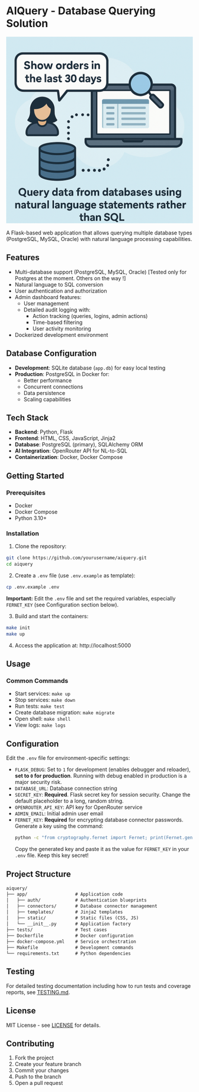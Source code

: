 # AIQuery - Database Querying Solution

![AIQuery Logo](app/static/img/icon.png)

A Flask-based web application that allows querying multiple database types (PostgreSQL, MySQL, Oracle) with natural language processing capabilities.

## Features

- Multi-database support (PostgreSQL, MySQL, Oracle) [Tested only for Postgres at the moment. Others on the way !]
- Natural language to SQL conversion
- User authentication and authorization
- Admin dashboard features:
  * User management
  * Detailed audit logging with:
    - Action tracking (queries, logins, admin actions)
    - Time-based filtering
    - User activity monitoring
- Dockerized development environment

## Database Configuration

- **Development**: SQLite database (`app.db`) for easy local testing
- **Production**: PostgreSQL in Docker for:
  * Better performance
  * Concurrent connections
  * Data persistence
  * Scaling capabilities

## Tech Stack

- **Backend**: Python, Flask
- **Frontend**: HTML, CSS, JavaScript, Jinja2
- **Database**: PostgreSQL (primary), SQLAlchemy ORM
- **AI Integration**: OpenRouter API for NL-to-SQL
- **Containerization**: Docker, Docker Compose

## Getting Started

### Prerequisites

- Docker
- Docker Compose
- Python 3.10+

### Installation

1. Clone the repository:
```bash
git clone https://github.com/yourusername/aiquery.git
cd aiquery
```

2. Create a `.env` file (use `.env.example` as template):
```bash
cp .env.example .env
```
   **Important:** Edit the `.env` file and set the required variables, especially `FERNET_KEY` (see Configuration section below).

3. Build and start the containers:
```bash
make init
make up
```

4. Access the application at: http://localhost:5000

## Usage

### Common Commands

- Start services: `make up`
- Stop services: `make down`
- Run tests: `make test`
- Create database migration: `make migrate`
- Open shell: `make shell`
- View logs: `make logs`

## Configuration

Edit the `.env` file for environment-specific settings:

- `FLASK_DEBUG`: Set to `1` for development (enables debugger and reloader), **set to `0` for production**. Running with debug enabled in production is a major security risk.
- `DATABASE_URL`: Database connection string
- `SECRET_KEY`: **Required**. Flask secret key for session security. Change the default placeholder to a long, random string.
- `OPENROUTER_API_KEY`: API key for OpenRouter service
- `ADMIN_EMAIL`: Initial admin user email
- `FERNET_KEY`: **Required** for encrypting database connector passwords. Generate a key using the command:
  ```bash
  python -c "from cryptography.fernet import Fernet; print(Fernet.generate_key().decode())"
  ```
  Copy the generated key and paste it as the value for `FERNET_KEY` in your `.env` file. Keep this key secret!

## Project Structure

```
aiquery/
├── app/                  # Application code
│   ├── auth/             # Authentication blueprints
│   ├── connectors/       # Database connector management
│   ├── templates/        # Jinja2 templates
│   ├── static/           # Static files (CSS, JS)
│   └── __init__.py       # Application factory
├── tests/                # Test cases
├── Dockerfile            # Docker configuration
├── docker-compose.yml    # Service orchestration
├── Makefile              # Development commands
└── requirements.txt      # Python dependencies
```

## Testing

For detailed testing documentation including how to run tests and coverage reports, see [TESTING.md](TESTING.md).

## License

MIT License - see [LICENSE](LICENSE) for details.

## Contributing

1. Fork the project
2. Create your feature branch
3. Commit your changes
4. Push to the branch
5. Open a pull request
